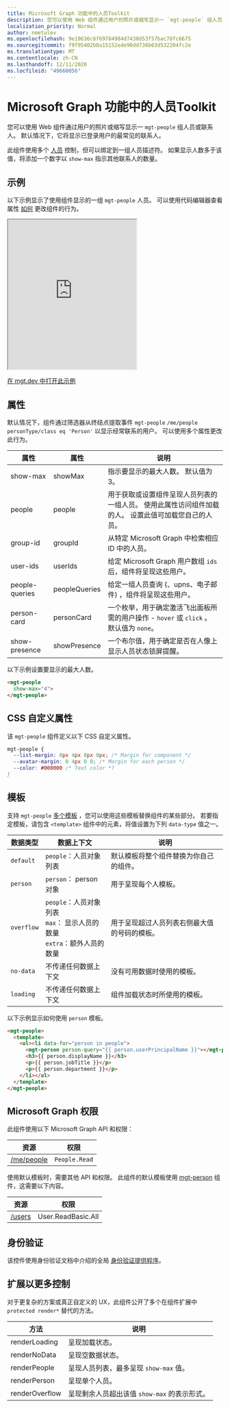 ```yaml
---
title: Microsoft Graph 功能中的人员Toolkit
description: 您可以使用 Web 组件通过用户的照片或缩写显示一 `mgt-people` 组人员或联系人。
localization_priority: Normal
author: nmetulev
ms.openlocfilehash: 9e19636c6f69784984d7438d53f57bac78fc6675
ms.sourcegitcommit: f9f95402b8a15152ede90dd736b03d532204fc2e
ms.translationtype: MT
ms.contentlocale: zh-CN
ms.lasthandoff: 12/11/2020
ms.locfileid: "49660056"
---
```

# <a name="people-component-in-the-microsoft-graph-toolkit"></a>Microsoft Graph 功能中的人员Toolkit

您可以使用 Web 组件通过用户的照片或缩写显示一 `mgt-people` 组人员或联系人。 默认情况下，它将显示已登录用户的最常见的联系人。

此组件使用多个 [人员](./person.md) 控制，但可以绑定到一组人员描述符。 如果显示人数多于该值，将添加一个数字以 `show-max` 指示其他联系人的数量。

## <a name="example"></a>示例

以下示例显示了使用组件显示的一组 `mgt-people` 人员。 可以使用代码编辑器查看属性 [如何](#properties) 更改组件的行为。

<iframe src="https://mgt.dev/iframe.html?id=components-mgt-people--people&source=docs" height="350"></iframe>

[在 mgt.dev 中打开此示例](https://mgt.dev/?path=/story/components-mgt-people--people&source=docs)

## <a name="properties"></a>属性

默认情况下，组件通过筛选器从终结点提取事件 `mgt-people` `/me/people` `personType/class eq 'Person'` 以显示经常联系的用户。 可以使用多个属性更改此行为。

| 属性 | 属性 | 说明 |
| --- | --- | --- |
| show-max | showMax | 指示要显示的最大人数。 默认值为 3。 |
| people | people | 用于获取或设置组件呈现人员列表的一组人员。 使用此属性访问组件加载的人。 设置此值可加载您自己的人员。 |
| group-id | groupId | 从特定 Microsoft Graph 中检索相应 ID 中的人员。 |
| user-ids | userIds | 给定 Microsoft Graph 用户数组 `ids` 后，组件将呈现这些用户。  |
| people-queries | peopleQueries | 给定一组人员查询 (、upns、电子邮件) ，组件将呈现这些用户。 |
| person-card | personCard | 一个枚举，用于确定激活飞出面板所需的用户操作 - `hover` 或 `click` 。 默认值为 `none`。 |
| show-presence | showPresence | 一个布尔值，用于确定是否在人像上显示人员状态锁屏提醒。 |


以下示例设置要显示的最大人数。

```html
<mgt-people
  show-max="4">
</mgt-people>
```

## <a name="css-custom-properties"></a>CSS 自定义属性

该 `mgt-people` 组件定义以下 CSS 自定义属性。

```css
mgt-people {
  --list-margin: 8px 4px 8px 8px; /* Margin for component */
  --avatar-margin: 0 4px 0 0; /* Margin for each person */
  --color: #000000 /* Text color *?
}
```

## <a name="templates"></a>模板

支持 `mgt-people` [多个模板](../customize-components/templates.md) ，您可以使用这些模板替换组件的某些部分。 若要指定模板，请包含 `<template>` 组件中的元素，将值设置为下列 `data-type` 值之一。

| 数据类型 | 数据上下文 | 说明 |
| --- | --- | --- |
| `default` | `people`：人员对象列表 | 默认模板将整个组件替换为你自己的组件。 |
| `person` | `person`： person 对象 | 用于呈现每个人模板。 |
| `overflow` | `people`：人员对象列表 <br> `max`： 显示人员的数量 <br> `extra`：额外人员的数量 | 用于呈现超过人员列表右侧最大值的号码的模板。 |
| `no-data` | 不传递任何数据上下文 | 没有可用数据时使用的模板。 |
| `loading` | 不传递任何数据上下文 | 组件加载状态时所使用的模板。

以下示例显示如何使用 `person` 模板。

```html
<mgt-people>
  <template>
    <ul><li data-for="person in people">
      <mgt-person person-query="{{ person.userPrincipalName }}"></mgt-person>
      <h3>{{ person.displayName }}</h3>
      <p>{{ person.jobTitle }}</p>
      <p>{{ person.department }}</p>
    </li></ul>
  </template>
</mgt-people>
```

## <a name="microsoft-graph-permissions"></a>Microsoft Graph 权限

此组件使用以下 Microsoft Graph API 和权限：

| 资源 | 权限 |
| - | - |
| [/me/people](/graph/api/user-list-people) | `People.Read` |

使用默认模板时，需要其他 API 和权限。 此组件的默认模板使用 [mgt-person](person.md) 组件，这需要以下内容。

| 资源 | 权限 |
| - | - |
| [/users](/graph/api/user-list) | User.ReadBasic.All |

## <a name="authentication"></a>身份验证

该控件使用身份验证文档中介绍的全局 [身份验证提供程序](../providers/providers.md)。

## <a name="extend-for-more-control"></a>扩展以更多控制

对于更复杂的方案或真正自定义的 UX，此组件公开了多个在组件扩展中 `protected render*` 替代的方法。

| 方法 | 说明 |
| - | - |
| renderLoading | 呈现加载状态。 |
| renderNoData | 呈现空数据状态。 |
| renderPeople | 呈现人员列表，最多呈现 `show-max` 值。 |
| renderPerson | 呈现单个人员。 |
| renderOverflow | 呈现剩余人员超出该值 `show-max` 的表示形式。 |

